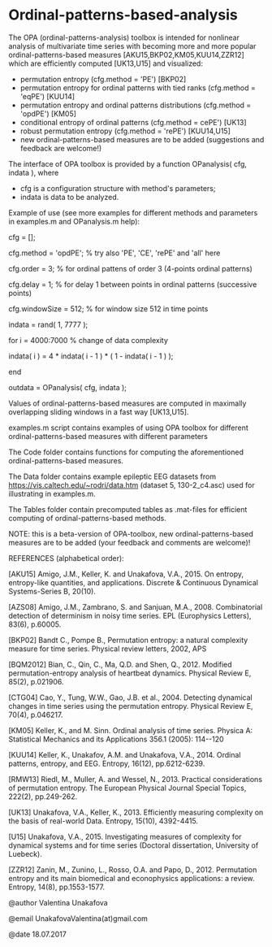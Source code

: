 # Ordinal-patterns-based-analysis
The OPA (ordinal-patterns-analysis) toolbox is intended for nonlinear analysis of multivariate time series with becoming more and more popular ordinal-patterns-based measures [AKU15,BKP02,KM05,KUU14,ZZR12] which are efficiently  computed [UK13,U15] and visualized:

 - permutation entropy (cfg.method = 'PE') [BKP02]
 - permutation entropy for ordinal patterns with tied ranks (cfg.method = 'eqPE') [KUU14]
 - permutation entropy and ordinal patterns distributions (cfg.method = 'opdPE') [KM05]
 - conditional entropy of ordinal patterns (cfg.method = cePE') [UK13]
 - robust permutation entropy (cfg.method = 'rePE') [KUU14,U15]
 - new ordinal-patterns-based measures are to be added (suggestions and feedback are welcome!)

The interface of OPA toolbox is provided by a function OPanalysis( cfg, indata ), where 
 - cfg is a configuration structure with method's parameters;
 - indata is data to be analyzed.

Example of use (see more examples for different methods and parameters in examples.m and OPanalysis.m help):

cfg            = [];

cfg.method     = 'opdPE'; % try also 'PE', 'CE', 'rePE' and 'all' here

cfg.order      = 3;       % for ordinal pattens of order 3 (4-points ordinal patterns)

cfg.delay      = 1;       % for delay 1 between points in ordinal patterns (successive points)

cfg.windowSize = 512;     % for window size 512 in time points

indata         = rand( 1, 7777 );

for i = 4000:7000         % change of data complexity

  indata( i ) = 4 * indata( i - 1 ) * ( 1 - indata( i - 1 ) );
  
end 

outdata        = OPanalysis( cfg, indata );

Values of ordinal-patterns-based measures are computed in maximally overlapping sliding windows in a fast way [UK13,U15].

examples.m script contains examples of using OPA toolbox for different ordinal-patterns-based measures with different parameters

The Code folder contains functions for computing the aforementioned ordinal-patterns-based measures.

The Data folder contains example epileptic EEG datasets from https://vis.caltech.edu/~rodri/data.htm (dataset 5, 130-2_c4.asc) used for illustrating in examples.m.

The Tables folder contain precomputed tables as .mat-files for efficient computing of ordinal-patterns-based methods.

NOTE: this is a beta-version of OPA-toolbox, new ordinal-patterns-based measures are to be added (your feedback and comments are welcome)!

REFERENCES (alphabetical order):

[AKU15] Amigo, J.M., Keller, K. and Unakafova, V.A., 2015. On entropy, entropy-like quantities, and applications. Discrete & Continuous Dynamical Systems-Series B, 20(10).

[AZS08] Amigo, J.M., Zambrano, S. and Sanjuan, M.A., 2008. Combinatorial detection of determinism in noisy time series. 
EPL (Europhysics Letters), 83(6), p.60005.

[BKP02] Bandt C., Pompe B., Permutation entropy: a natural complexity measure for time series. Physical review letters, 2002, APS

[BQM2012] Bian, C., Qin, C., Ma, Q.D. and Shen, Q., 2012. Modified permutation-entropy analysis of heartbeat dynamics. Physical Review E, 85(2), p.021906.

[CTG04] Cao, Y., Tung, W.W., Gao, J.B. et al., 2004. Detecting dynamical changes in time series using the permutation entropy. Physical Review E, 70(4), p.046217.

[KM05] Keller, K., and M. Sinn. Ordinal analysis of time series. Physica A: Statistical Mechanics and its Applications 356.1 (2005): 114--120

[KUU14] Keller, K., Unakafov, A.M. and Unakafova, V.A., 2014. Ordinal patterns, entropy, and EEG. Entropy, 16(12), pp.6212-6239.

[RMW13] Riedl, M., Muller, A. and Wessel, N., 2013. Practical considerations of permutation entropy. The European Physical Journal Special Topics, 222(2), pp.249-262.

[UK13] Unakafova, V.A., Keller, K., 2013. Efficiently measuring complexity on the basis of real-world Data. Entropy, 15(10), 4392-4415.

[U15] Unakafova, V.A., 2015. Investigating measures of complexity for dynamical systems and for time series (Doctoral dissertation, University of Luebeck).

[ZZR12] Zanin, M., Zunino, L., Rosso, O.A. and Papo, D., 2012. Permutation entropy and its main biomedical and econophysics applications: a review. Entropy, 14(8), pp.1553-1577.
 
@author Valentina Unakafova

@email UnakafovaValentina(at)gmail.com

@date 18.07.2017
